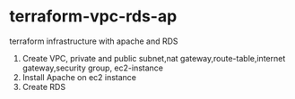# terraform-vpc-rds-ap
terraform infrastructure with apache and RDS

1. Create VPC, private and public subnet,nat gateway,route-table,internet gateway,security group, ec2-instance
2. Install Apache on ec2 instance
3. Create RDS
